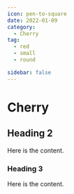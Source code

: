 ```yaml
---
icon: pen-to-square
date: 2022-01-09
category:
  - Cherry
tag:
  - red
  - small
  - round

sidebar: false
---
```


# Cherry

## Heading 2

Here is the content.

### Heading 3

Here is the content.
